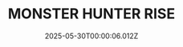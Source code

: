 ---
title: "MONSTER HUNTER RISE"
id: 1446780
date: 2025-05-30T00:00:06.012Z
link: games/steam/recent/monster-hunter-rise
image: http://media.steampowered.com/steamcommunity/public/images/apps/1446780/560dd364b52075b783424961a43c01f9b69fde15.jpg
playtime_2weeks: 2552
playtime_forever: 12191
playtime_windows_forever: 0
playtime_mac_forever: 0
playtime_linux_forever: 12191
playtime_deck_forever: 12191
---